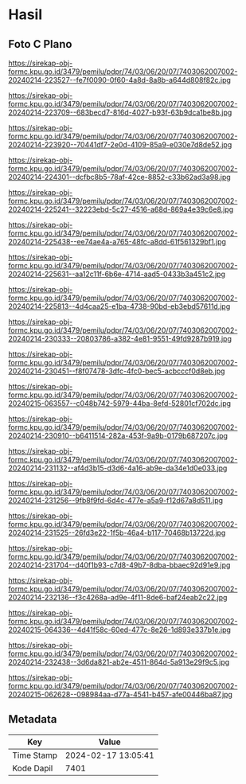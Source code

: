 # Hasil

## Foto C Plano

https://sirekap-obj-formc.kpu.go.id/3479/pemilu/pdpr/74/03/06/20/07/7403062007002-20240214-223527--fe7f0090-0f60-4a8d-8a8b-a644d808f82c.jpg

https://sirekap-obj-formc.kpu.go.id/3479/pemilu/pdpr/74/03/06/20/07/7403062007002-20240214-223709--683becd7-816d-4027-b93f-63b9dca1be8b.jpg

https://sirekap-obj-formc.kpu.go.id/3479/pemilu/pdpr/74/03/06/20/07/7403062007002-20240214-223920--70441df7-2e0d-4109-85a9-e030e7d8de52.jpg

https://sirekap-obj-formc.kpu.go.id/3479/pemilu/pdpr/74/03/06/20/07/7403062007002-20240214-224301--dcfbc8b5-78af-42ce-8852-c33b62ad3a98.jpg

https://sirekap-obj-formc.kpu.go.id/3479/pemilu/pdpr/74/03/06/20/07/7403062007002-20240214-225241--32223ebd-5c27-4516-a68d-869a4e39c6e8.jpg

https://sirekap-obj-formc.kpu.go.id/3479/pemilu/pdpr/74/03/06/20/07/7403062007002-20240214-225438--ee74ae4a-a765-48fc-a8dd-61f561329bf1.jpg

https://sirekap-obj-formc.kpu.go.id/3479/pemilu/pdpr/74/03/06/20/07/7403062007002-20240214-225631--aa12c11f-6b6e-4714-aad5-0433b3a451c2.jpg

https://sirekap-obj-formc.kpu.go.id/3479/pemilu/pdpr/74/03/06/20/07/7403062007002-20240214-225813--4d4caa25-e1ba-4738-90bd-eb3ebd57611d.jpg

https://sirekap-obj-formc.kpu.go.id/3479/pemilu/pdpr/74/03/06/20/07/7403062007002-20240214-230333--20803786-a382-4e81-9551-49fd9287b919.jpg

https://sirekap-obj-formc.kpu.go.id/3479/pemilu/pdpr/74/03/06/20/07/7403062007002-20240214-230451--f8f07478-3dfc-4fc0-bec5-acbcccf0d8eb.jpg

https://sirekap-obj-formc.kpu.go.id/3479/pemilu/pdpr/74/03/06/20/07/7403062007002-20240215-063557--c048b742-5979-44ba-8efd-52801cf702dc.jpg

https://sirekap-obj-formc.kpu.go.id/3479/pemilu/pdpr/74/03/06/20/07/7403062007002-20240214-230910--b6411514-282a-453f-9a9b-0179b687207c.jpg

https://sirekap-obj-formc.kpu.go.id/3479/pemilu/pdpr/74/03/06/20/07/7403062007002-20240214-231132--af4d3b15-d3d6-4a16-ab9e-da34e1d0e033.jpg

https://sirekap-obj-formc.kpu.go.id/3479/pemilu/pdpr/74/03/06/20/07/7403062007002-20240214-231256--9fb8f9fd-6d4c-477e-a5a9-f12d67a8d511.jpg

https://sirekap-obj-formc.kpu.go.id/3479/pemilu/pdpr/74/03/06/20/07/7403062007002-20240214-231525--26fd3e22-1f5b-46a4-b117-70468b13722d.jpg

https://sirekap-obj-formc.kpu.go.id/3479/pemilu/pdpr/74/03/06/20/07/7403062007002-20240214-231704--d40f1b93-c7d8-49b7-8dba-bbaec92d91e9.jpg

https://sirekap-obj-formc.kpu.go.id/3479/pemilu/pdpr/74/03/06/20/07/7403062007002-20240214-232136--f3c4268a-ad9e-4f11-8de6-baf24eab2c22.jpg

https://sirekap-obj-formc.kpu.go.id/3479/pemilu/pdpr/74/03/06/20/07/7403062007002-20240215-064336--4d41f58c-60ed-477c-8e26-1d893e337b1e.jpg

https://sirekap-obj-formc.kpu.go.id/3479/pemilu/pdpr/74/03/06/20/07/7403062007002-20240214-232438--3d6da821-ab2e-4511-864d-5a913e29f9c5.jpg

https://sirekap-obj-formc.kpu.go.id/3479/pemilu/pdpr/74/03/06/20/07/7403062007002-20240215-062628--098984aa-d77a-4541-b457-afe00446ba87.jpg


## Metadata

| Key        | Value               |
| ---------- | ------------------- |
| Time Stamp | 2024-02-17 13:05:41 |
| Kode Dapil | 7401                |



